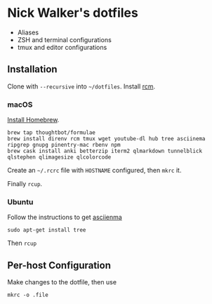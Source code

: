 # Nick Walker's dotfiles

* Aliases
* ZSH and terminal configurations
* tmux and editor configurations 

## Installation

Clone with `--recursive`  into `~/dotfiles`. Install [rcm](https://github.com/thoughtbot/rcm).

### macOS

[Install Homebrew](https://brew.sh).

    brew tap thoughtbot/formulae
    brew install direnv rcm tmux wget youtube-dl hub tree asciinema ripgrep gnupg pinentry-mac rbenv npm
    brew cask install anki betterzip iterm2 qlmarkdown tunnelblick qlstephen qlimagesize qlcolorcode

Create an `~/.rcrc` file with `HOSTNAME` configured, then `mkrc` it.

Finally `rcup`.

### Ubuntu

Follow the instructions to get [asciienma](https://asciinema.org/docs/installation)
    
    sudo apt-get install tree

Then `rcup`

## Per-host Configuration

Make changes to the dotfile, then use

    mkrc -o .file
